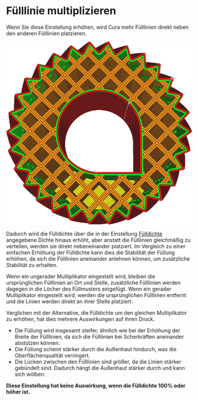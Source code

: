 Fülllinie multiplizieren
====
Wenn Sie diese Einstellung erhöhen, wird Cura mehr Fülllinien direkt neben den anderen Fülllinien platzieren.

![Multipliziert mit 3](../images/infill_multiplier.png)

Dadurch wird die Fülldichte über die in der Einstellung [Fülldichte](infill_sparse_density.md) angegebene Dichte hinaus erhöht, aber anstatt die Fülllinien gleichmäßig zu verteilen, werden sie direkt nebeneinander platziert. Im Vergleich zu einer einfachen Erhöhung der Fülldichte kann dies die Stabilität der Füllung erhöhen, da sich die Fülllinien aneinander anlehnen können, um zusätzliche Stabilität zu erhalten.

Wenn ein ungerader Multiplikator eingestellt wird, bleiben die ursprünglichen Fülllinien an Ort und Stelle, zusätzliche Fülllinien werden dagegen in die Löcher des Füllmusters eingefügt. Wenn ein gerader Multiplikator eingestellt wird, werden die ursprünglichen Fülllinien entfernt und die Linien werden direkt an ihrer Stelle platziert.

Verglichen mit der Alternative, die Fülldichte um den gleichen Multiplikator zu erhöhen, hat dies mehrere Auswirkungen auf Ihren Druck.
* Die Füllung wird insgesamt steifer, ähnlich wie bei der Erhöhung der Breite der Fülllinien, da sich die Fülllinien bei Scherkräften aneinander abstützen können.
* Die Füllung scheint stärker durch die Außenhaut hindurch, was die Oberflächenqualität verringert.
* Die Lücken zwischen den Fülllinien sind größer, da die Linien stärker gebündelt sind. Dadurch hängt die Außenhaut stärker durch und kann sich wölben.

**Diese Einstellung hat keine Auswirkung, wenn die Fülldichte 100% oder höher ist.**